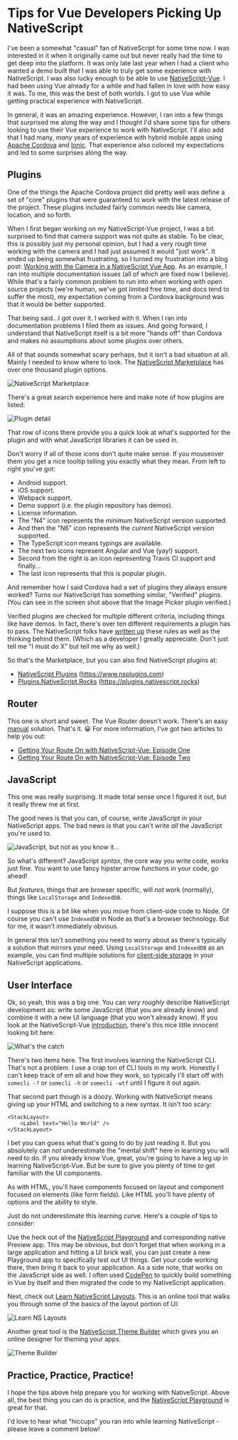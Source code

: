# Tips for Vue Developers Picking Up NativeScript

I've been a somewhat "casual" fan of NativeScript for some time now. I was interested in it when it originally came out but never really had the time to get deep into the platform. It was only late last year when I had a client who wanted a demo built that I was able to truly get some experience with NativeScript. I was also lucky enough to be able to use [NativeScript-Vue](https://nativescript-vue.org/). I had been using Vue already for a while and had fallen in love with how easy it was. To me, this was the best of both worlds. I got to use Vue while getting practical experience with NativeScript.

In general, it was an amazing experience. However, I ran into a few things that surprised me along the way and I thought I'd share some tips for others looking to use their Vue experience to work with NativeScript. I'll also add that I had many, *many* years of experience with hybrid mobile apps using [Apache Cordova](https://cordova.apache.org/) and [Ionic](https://ionicframework.com/). That experience also colored my expectations and led to some surprises along the way.

## Plugins

One of the things the Apache Cordova project did pretty well was define a set of "core" plugins that were guaranteed to work with the latest release of the project. These plugins included fairly common needs like camera, location, and so forth. 

When I first began working on my NativeScript-Vue project, I was a bit surprised to find that camera support was not quite as stable. To be clear, this is possibly just my personal opinion, but I had a very rough time working with the camera and I had just assumed it would "just work". It ended up being somewhat frustrating, so I turned my frustration into a blog post: [Working with the Camera in a NativeScript Vue App](https://www.raymondcamden.com/2018/11/15/working-with-the-camera-in-a-nativescript-vue-app). As an example, I ran into multiple documentation issues (all of which are fixed now I believe). While that's a fairly common problem to run into when working with open source projects (we're human, we've got limited free time, and docs tend to suffer the most), my expectation coming from a Cordova background was that it would be better supported. 

That being said...I got over it. I worked with it. When I ran into documentation problems I filed them as issues. And going forward, I understand that NativeScript itself is a bit more "hands off" than Cordova and makes no assumptions about some plugins over others.

All of that sounds somewhat scary perhaps, but it isn't a bad situation at all. Mainly I needed to know where to look. The [NativeScript Marketplace](https://market.nativescript.org ) has over one thousand plugin options.

![NativeScript Marketplace](marketplace1.png)

There's a great search experience here and make note of how plugins are listed:

![Plugin detail](marketplace2.png)

That row of icons there provide you a quick look at what's supported for the plugin and with what JavaScript libraries it can be used in. 

Don't worry if all of those icons don't quite make sense. If you mouseover them you get a nice tooltip telling you exactly what they mean. From left to right you've got:

* Android support.
* iOS support.
* Webpack support.
* Demo support (i.e. the plugin repository has demos).
* License information.
* The "N4" icon represents the *minimum* NativeScript version supported.
* And then the "N6" icon represents the *current* NativeScript version supported.
* The TypeScript icon means typings are available.
* The next two icons represent Angular and Vue (yay!) support. 
* Second from the right is an icon representing Travis CI support and finally...
* The last icon represents that this is popular plugin.

And remember how I said Cordova had a set of plugins they always ensure worked? Turns our NativeScript has something similar, "Verified" plugins. (You can see in the screen shot above that the Image Picker plugin verified.) 

Verified plugins are checked for multiple different criteria, including things like have demos. In fact, there's over ten different requirements a plugin has to pass. The NativeScript folks have [written up](https://github.com/NativeScript/marketplace-feedback/blob/master/docs/verified-plugins.md) these rules as well as the thinking behind them. (Which as a developer I greatly appreciate. Don't just tell me "I must do X" but tell me why as well.)

So that's the Marketplace, but you can also find NativeScript plugins at:

* [NativeScript Plugins](https://www.nsplugins.com/) (https://www.nsplugins.com)
* [Plugins.NativeScript.Rocks](https://plugins.nativescript.rocks/) (https://plugins.nativescript.rocks)

## Router

This one is short and sweet. The Vue Router doesn't work. There's an easy [manual](https://nativescript-vue.org/en/docs/routing/manual-routing) solution. That's it. 😀 For more information, I've got two articles to help you out:

* [Getting Your Route On with NativeScript-Vue: Episode One](https://www.nativescript.org/blog/getting-your-route-on-with-nativescript-vue-episode-one)
* [Getting Your Route On with NativeScript-Vue: Episode Two](https://www.nativescript.org/blog/getting-your-route-on-with-nativescript-vue-episode-two) 

## JavaScript

This one was really surprising. It made total sense once I figured it out, but it really threw me at first.

The good news is that you can, of course, write JavaScript in your NativeScript apps. The bad news is that you can't write *all* the JavaScript you're used to.

![JavaScript, but not as you know it...](spock.jpg)

So what's different? JavaScript *syntax*, the core way you write code, works just fine. You want to use fancy hipster arrow functions in your code, go ahead! 

But *features*, things that are browser specific, will *not* work (normally), things like `LocalStorage` and `IndexedDB`.

I suppose this is a bit like when you move from client-side code to Node. Of course you can't use `IndexedDB` in Node as that's a browser technology. But for me, it wasn't immediately obvious. 

In general this isn't something you need to worry about as there's typically a solution that mirrors your need. Using `LocalStorage` and `IndexedDB` as an example, you can find multiple solutions for [client-side storage](https://www.nativescript.org/blog/client-side-storage-in-nativescript-applications) in your NativeScript applications.

## User Interface

Ok, so yeah, this was a big one. You can *very roughly* describe NativeScript development as: write some JavaScript (that you are already know) and combine it with a new UI language (that you won't already know). If you look at the NativeScript-Vue [introduction](https://nativescript-vue.org/en/docs/introduction/), there's this nice little innocent looking bit here:

![What's the catch](catch.png)

There's two items here. The first involves learning the NativeScript CLI. That's not a problem. I use a crap ton of CLI tools in my work. Honestly I can't keep track of em all and how they work, so typically I'll start off with `somecli -?` or `somecli -h` or `somecli -wtf` until I figure it out again. 

That second part though is a doozy. Working with NativeScript means giving up your HTML and switching to a new syntax. It isn't too scary:

	<StackLayout>
		<Label text="Hello World" />
	</StackLayout>

I bet you can guess what that's going to do by just reading it. But you absolutely can *not* underestimate the "mental shift" here in learning you will need to do. If you already know Vue, great, you're going to have a leg up in learning NativeScript-Vue. But be sure to give you plenty of time to get familiar with the UI components. 

As with HTML, you'll have components focused on layout and component focused on elements (like form fields). Like HTML you'll have plenty of options and the ability to style.

Just do not underestimate this learning curve. Here's a couple of tips to consider:

Use the heck out of the [NativeScript Playground](https://play.nativescript.org/) and corresponding native Preview app. This may be obvious, but don't forget that when working in a large application and hitting a UI brick wall, you can just create a new Playground app to specifically test out UI things. Get your code working there, then bring it back to your application. As a side note, that works on the JavaScript side as well. I often used [CodePen](https://codepen.io/) to quickly build something in Vue by itself and then migrated the code to my NativeScript application.

Next, check out [Learn NativeScript Layouts](https://www.nslayouts.com/). This is an online tool that walks you through some of the basics of the layout portion of UI:

![Learn NS Layouts](learn.png)

Another great tool is the [NativeScript Theme Builder](https://www.nativescriptthemebuilder.com/) which gives you an online designer for theming your apps.

![Theme Builder](theme.png)

## Practice, Practice, Practice!

I hope the tips above help prepare you for working with NativeScript. Above all, the best thing you can do is practice, and the [NativeScript Playground](https://play.nativescript.org/) is great for that.

I'd love to hear what "hiccups" you ran into while learning NativeScript - please leave a comment below!